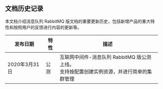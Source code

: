 ## 文档历史记录

本文档介绍消息队列 RabbitMQ 版文档的重要更新历史，包括新增产品的重大特性和按照用户的反馈进行内容的更新等。

|发布日期|特性|描述|
|-|-|-|
|2020年3月31日|公测|互联网中间件-消息队列 RabbitMQ 版公测上线。<br/>支持按配置创建实例资源，并进行简单的集群管理|
